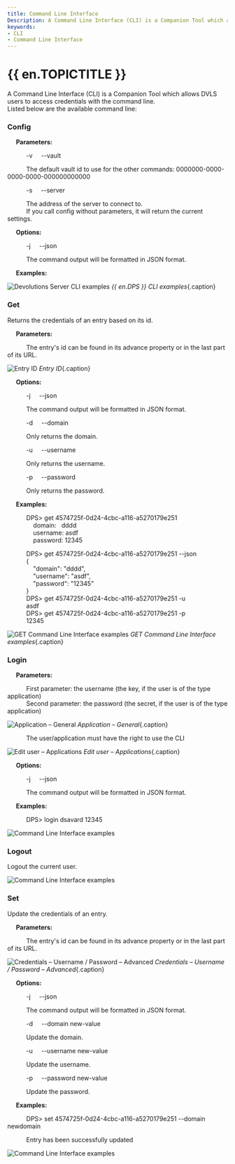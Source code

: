 ```yaml
---
title: Command Line Interface
Description: A Command Line Interface (CLI) is a Companion Tool which allows Devolutions Server users to access credentials with the command line.
keywords:
- CLI
- Command Line Interface
---
```

# {{ en.TOPICTITLE }} 
A Command Line Interface (CLI) is a Companion Tool which allows DVLS users to access credentials with the command line.  
Listed below are the available command line: 
### Config 
&nbsp; &nbsp; &nbsp;**Parameters:**  

&nbsp; &nbsp; &nbsp; &nbsp; &nbsp; &nbsp;-v&nbsp; &nbsp; &nbsp;--vault  

&nbsp; &nbsp; &nbsp; &nbsp; &nbsp; &nbsp;The default vault id to use for the other commands: 0000000-0000-0000-0000-000000000000 

&nbsp; &nbsp; &nbsp; &nbsp; &nbsp; &nbsp;-s&nbsp; &nbsp; &nbsp;--server  

&nbsp; &nbsp; &nbsp; &nbsp; &nbsp; &nbsp;The address of the server to connect to.  
&nbsp; &nbsp; &nbsp; &nbsp; &nbsp; &nbsp;If you call config without parameters, it will return the current settings.  

&nbsp; &nbsp; &nbsp;**Options:**  

&nbsp; &nbsp; &nbsp; &nbsp; &nbsp; &nbsp;-j&nbsp; &nbsp; &nbsp;--json   

&nbsp; &nbsp; &nbsp; &nbsp; &nbsp; &nbsp;The command output will be formatted in JSON format.  

&nbsp; &nbsp; &nbsp;**Examples:**  

![Devolutions Server CLI examples](/img/en/kb/KB8006.png) 
*{{ en.DPS }} CLI examples*{.caption}
### Get 
Returns the credentials of an entry based on its id.  

&nbsp; &nbsp; &nbsp;**Parameters:**  

&nbsp; &nbsp; &nbsp; &nbsp; &nbsp; &nbsp;The entry&apos;s id can be found in its advance property or in the last part of its URL.  

![Entry ID](/img/en/kb/KB4351.png) 
*Entry ID*{.caption}

&nbsp; &nbsp; &nbsp;**Options:**  

&nbsp; &nbsp; &nbsp; &nbsp; &nbsp; &nbsp;-j&nbsp; &nbsp; &nbsp;--json  

&nbsp; &nbsp; &nbsp; &nbsp; &nbsp; &nbsp;The command output will be formatted in JSON format.  

&nbsp; &nbsp; &nbsp; &nbsp; &nbsp; &nbsp;-d&nbsp; &nbsp; &nbsp;--domain  

&nbsp; &nbsp; &nbsp; &nbsp; &nbsp; &nbsp;Only returns the domain.  

&nbsp; &nbsp; &nbsp; &nbsp; &nbsp; &nbsp;-u&nbsp; &nbsp; &nbsp;--username  

&nbsp; &nbsp; &nbsp; &nbsp; &nbsp; &nbsp;Only returns the username.  

&nbsp; &nbsp; &nbsp; &nbsp; &nbsp; &nbsp;-p&nbsp; &nbsp; &nbsp;--password  

&nbsp; &nbsp; &nbsp; &nbsp; &nbsp; &nbsp;Only returns the password.  

&nbsp; &nbsp; &nbsp;**Examples:**  

&nbsp; &nbsp; &nbsp; &nbsp; &nbsp; &nbsp;DPS&gt; get 4574725f-0d24-4cbc-a116-a5270179e251  
&nbsp; &nbsp; &nbsp; &nbsp; &nbsp; &nbsp; &nbsp; &nbsp;domain:   dddd  
&nbsp; &nbsp; &nbsp; &nbsp; &nbsp; &nbsp; &nbsp; &nbsp;username: asdf  
&nbsp; &nbsp; &nbsp; &nbsp; &nbsp; &nbsp; &nbsp; &nbsp;password: 12345  

&nbsp; &nbsp; &nbsp; &nbsp; &nbsp; &nbsp;DPS&gt; get 4574725f-0d24-4cbc-a116-a5270179e251 --json  
&nbsp; &nbsp; &nbsp; &nbsp; &nbsp; &nbsp;{  
&nbsp; &nbsp; &nbsp; &nbsp; &nbsp; &nbsp; &nbsp; &nbsp;&quot;domain&quot;: &quot;dddd&quot;,  
&nbsp; &nbsp; &nbsp; &nbsp; &nbsp; &nbsp; &nbsp; &nbsp;&quot;username&quot;: &quot;asdf&quot;,  
&nbsp; &nbsp; &nbsp; &nbsp; &nbsp; &nbsp; &nbsp; &nbsp;&quot;password&quot;: &quot;12345&quot;  
&nbsp; &nbsp; &nbsp; &nbsp; &nbsp; &nbsp;}  
&nbsp; &nbsp; &nbsp; &nbsp; &nbsp; &nbsp;DPS&gt; get 4574725f-0d24-4cbc-a116-a5270179e251 -u  
&nbsp; &nbsp; &nbsp; &nbsp; &nbsp; &nbsp;asdf  
&nbsp; &nbsp; &nbsp; &nbsp; &nbsp; &nbsp;DPS&gt; get 4574725f-0d24-4cbc-a116-a5270179e251 -p  
&nbsp; &nbsp; &nbsp; &nbsp; &nbsp; &nbsp;12345  

![GET Command Line Interface examples](/img/en/kb/KB4352.png) 
*GET Command Line Interface examples*{.caption}
### Login 
&nbsp; &nbsp; &nbsp;**Parameters:**  

&nbsp; &nbsp; &nbsp; &nbsp; &nbsp; &nbsp;First parameter: the username (the key, if the user is of the type application)  
&nbsp; &nbsp; &nbsp; &nbsp; &nbsp; &nbsp;Second parameter: the password (the secret, if the user is of the type application)  

![Application – General](/img/en/kb/KB4353.png) 
*Application – General*{.caption}

&nbsp; &nbsp; &nbsp; &nbsp; &nbsp; &nbsp;The user/application must have the right to use the CLI  

![Edit user – Applications](/img/en/kb/KB4354.png) 
*Edit user – Applications*{.caption}

&nbsp; &nbsp; &nbsp;**Options:**  

&nbsp; &nbsp; &nbsp; &nbsp; &nbsp; &nbsp;-j&nbsp; &nbsp; &nbsp;--json  

&nbsp; &nbsp; &nbsp; &nbsp; &nbsp; &nbsp;The command output will be formatted in JSON format.  

&nbsp; &nbsp; &nbsp;**Examples:**  

&nbsp; &nbsp; &nbsp; &nbsp; &nbsp; &nbsp;DPS&gt; login dsavard 12345  

![Command Line Interface examples](/img/en/kb/KB4355.png) 

### Logout 
Logout the current user.  

![Command Line Interface examples](/img/en/kb/KB4356.png) 

### Set 
Update the credentials of an entry.  

&nbsp; &nbsp; &nbsp;**Parameters:**  

&nbsp; &nbsp; &nbsp; &nbsp; &nbsp; &nbsp;The entry&apos;s id can be found in its advance property or in the last part of its URL.  

![Credentials – Username / Password – Advanced](/img/en/kb/KB4357.png) 
*Credentials – Username / Password – Advanced*{.caption}

&nbsp; &nbsp; &nbsp;**Options:**  

&nbsp; &nbsp; &nbsp; &nbsp; &nbsp; &nbsp;-j&nbsp; &nbsp; &nbsp;--json  

&nbsp; &nbsp; &nbsp; &nbsp; &nbsp; &nbsp;The command output will be formatted in JSON format.  

&nbsp; &nbsp; &nbsp; &nbsp; &nbsp; &nbsp;-d&nbsp; &nbsp; &nbsp;--domain new-value  

&nbsp; &nbsp; &nbsp; &nbsp; &nbsp; &nbsp;Update the domain.  

&nbsp; &nbsp; &nbsp; &nbsp; &nbsp; &nbsp;-u&nbsp; &nbsp; &nbsp;--username new-value  

&nbsp; &nbsp; &nbsp; &nbsp; &nbsp; &nbsp;Update the username.  

&nbsp; &nbsp; &nbsp; &nbsp; &nbsp; &nbsp;-p&nbsp; &nbsp; &nbsp;--password new-value  

&nbsp; &nbsp; &nbsp; &nbsp; &nbsp; &nbsp;Update the password.  

&nbsp; &nbsp; &nbsp;**Examples:**  

&nbsp; &nbsp; &nbsp; &nbsp; &nbsp; &nbsp;DPS&gt; set 4574725f-0d24-4cbc-a116-a5270179e251 --domain newdomain  

&nbsp; &nbsp; &nbsp; &nbsp; &nbsp; &nbsp;Entry has been successfully updated  

![Command Line Interface examples](/img/en/kb/KB4358.png) 

